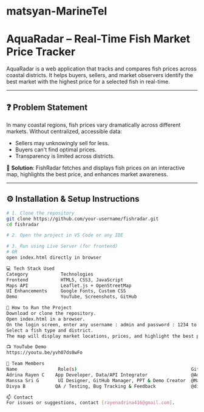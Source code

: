 # matsyan-MarineTel
# AquaRadar – Real-Time Fish Market Price Tracker

AquaRadar is a web application that tracks and compares fish prices across coastal districts. It helps buyers, sellers, and market observers identify the best market with the highest price for a selected fish in real-time.

---

## ❓ Problem Statement

In many coastal regions, fish prices vary dramatically across different markets. Without centralized, accessible data:
- Sellers may unknowingly sell for less.
- Buyers can't find optimal prices.
- Transparency is limited across districts.

🧠 **Solution**: FishRadar fetches and displays fish prices on an interactive map, highlights the best price, and enhances market awareness.

---

## ⚙️ Installation & Setup Instructions

```bash
# 1. Clone the repository
git clone https://github.com/your-username/fishradar.git
cd fishradar

# 2. Open the project in VS Code or any IDE

# 3. Run using Live Server (for frontend)
# OR
open index.html directly in browser

💻 Tech Stack Used
Category	        Technologies
Frontend        	HTML5, CSS3, JavaScript
Maps API	        Leaflet.js + OpenStreetMap
UI Enhancements 	Google Fonts, Custom CSS
Demo            	YouTube, Screenshots, GitHub

🚀 How to Run the Project
Download or clone the repository.
Open index.html in a browser.
On the login screen, enter any username : admin and password : 1234 to proceed.
Select a fish type and district.
The map will display market locations, prices, and highlight the best price.

📺 YouTube Demo
https://youtu.be/yvh07ds0wFo

👥 Team Members
Name	           Role(s)	                                        GitHub
Adrina Rayen C	  App Developer, Data/API Integrator             	@AdrinaRayen04
Manssa Sri G	   UI Designer, GitHub Manager, PPT & Demo Creator	@ManssaSri08
Divya B	          QA / Testing, Bug Tracking & Feedback	            @divyabalaji47

📫 Contact
For issues or suggestions, contact [rayenadrina416@gmail.com].
